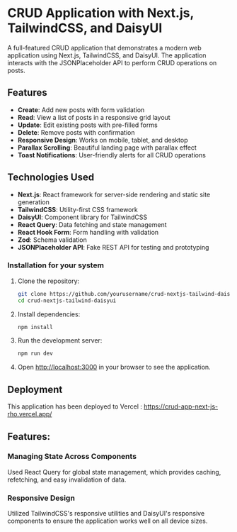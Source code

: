 # CRUD Application with Next.js, TailwindCSS, and DaisyUI

A full-featured CRUD application that demonstrates a modern web application using Next.js, TailwindCSS, and DaisyUI. The application interacts with the JSONPlaceholder API to perform CRUD operations on posts.

## Features

- **Create**: Add new posts with form validation
- **Read**: View a list of posts in a responsive grid layout
- **Update**: Edit existing posts with pre-filled forms
- **Delete**: Remove posts with confirmation
- **Responsive Design**: Works on mobile, tablet, and desktop
- **Parallax Scrolling**: Beautiful landing page with parallax effect
- **Toast Notifications**: User-friendly alerts for all CRUD operations

## Technologies Used

- **Next.js**: React framework for server-side rendering and static site generation
- **TailwindCSS**: Utility-first CSS framework
- **DaisyUI**: Component library for TailwindCSS
- **React Query**: Data fetching and state management
- **React Hook Form**: Form handling with validation
- **Zod**: Schema validation
- **JSONPlaceholder API**: Fake REST API for testing and prototyping

### Installation for your system

1. Clone the repository:
   ```bash
   git clone https://github.com/yourusername/crud-nextjs-tailwind-daisyui.git
   cd crud-nextjs-tailwind-daisyui
   ```

2. Install dependencies:
   ```bash
   npm install
   ```

3. Run the development server:
   ```bash
   npm run dev
   ```

4. Open [http://localhost:3000](http://localhost:3000) in your browser to see the application.


## Deployment

This application has been deployed to Vercel : https://crud-app-next-js-rho.vercel.app/

## Features:

### Managing State Across Components

Used React Query for global state management, which provides caching, refetching, and easy invalidation of data.

### Responsive Design

Utilized TailwindCSS's responsive utilities and DaisyUI's responsive components to ensure the application works well on all device sizes.
